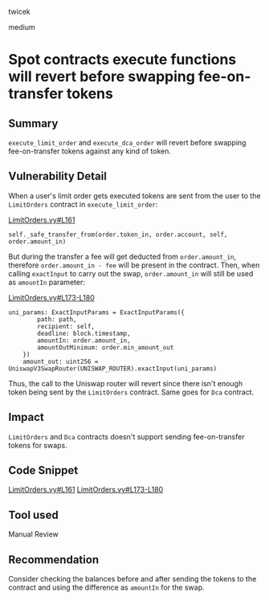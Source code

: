 twicek

medium

# Spot contracts execute functions will revert before swapping fee-on-transfer tokens

## Summary
`execute_limit_order` and `execute_dca_order` will revert before swapping fee-on-transfer tokens against any kind of token.

## Vulnerability Detail
When a user's limit order gets executed tokens are sent from the user to the `LimitOrders` contract in `execute_limit_order`:

[LimitOrders.vy#L161](https://github.com/sherlock-audit/2023-06-unstoppable/blob/main/unstoppable-dex-audit/contracts/spot-dex/LimitOrders.vy#L161)
```solidity
self._safe_transfer_from(order.token_in, order.account, self, order.amount_in)
```

But during the transfer a fee will get deducted from `order.amount_in`, therefore `order.amount_in - fee` will be present in the contract. Then, when calling `exactInput` to carry out the swap, `order.amount_in` will still be used as `amountIn` parameter:

[LimitOrders.vy#L173-L180](https://github.com/sherlock-audit/2023-06-unstoppable/blob/main/unstoppable-dex-audit/contracts/spot-dex/LimitOrders.vy#L173-L180)
```solidity
uni_params: ExactInputParams = ExactInputParams({
        path: path,
        recipient: self,
        deadline: block.timestamp,
        amountIn: order.amount_in,
        amountOutMinimum: order.min_amount_out
    })
    amount_out: uint256 = UniswapV3SwapRouter(UNISWAP_ROUTER).exactInput(uni_params)
```

Thus, the call to the Uniswap router will revert since there isn't enough token being sent by the `LimitOrders` contract. Same goes for `Dca` contract.

## Impact
`LimitOrders` and `Dca` contracts doesn't support sending fee-on-transfer tokens for swaps.

## Code Snippet
[LimitOrders.vy#L161](https://github.com/sherlock-audit/2023-06-unstoppable/blob/main/unstoppable-dex-audit/contracts/spot-dex/LimitOrders.vy#L161)
[LimitOrders.vy#L173-L180](https://github.com/sherlock-audit/2023-06-unstoppable/blob/main/unstoppable-dex-audit/contracts/spot-dex/LimitOrders.vy#L173-L180)

## Tool used

Manual Review

## Recommendation
Consider checking the balances before and after sending the tokens to the contract and using the difference as `amountIn` for the swap.

